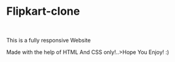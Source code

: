 # Flipkart-clone
<br>
<P>This is a fully responsive Website</p>
<p>Made with the help of HTML And CSS only!..>Hope You Enjoy! :)</p>
